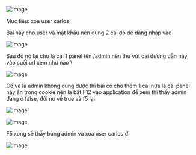 ![image](https://github.com/user-attachments/assets/2e4655d0-3ae6-4394-ae71-f4abc072fb0a)

Mục tiêu: xóa user carlos

Bài này cho user và mật khẩu nên dùng 2 cái đó để đăng nhập vào 

![image](https://github.com/user-attachments/assets/32e58bb0-31cb-4585-a77e-1c9ce817774c)

Sau đó nó lại cho là cái 1 panel tên /admin nên thử vứt cái đường dẫn này vào cuối url xem như nào \

![image](https://github.com/user-attachments/assets/c7c696ab-9bbe-4ac8-ad9b-65b017bcbbb0)

Có vẻ là admin không dùng được thì bài có cho thêm 1 cái nữa là cái panel này ẩn trong cookie nên là bật F12 vào application để xem thì thấy admin đang ở false, đổi nó về true và f5 lại 

![image](https://github.com/user-attachments/assets/e09a20df-d313-4e23-a029-d921f49f1692)

![image](https://github.com/user-attachments/assets/0c7729fd-b7c8-4035-8b18-09e0fe660db0)

F5 xong sẽ thấy bảng admin và xóa user carlos đi

![image](https://github.com/user-attachments/assets/9bffb658-7d8d-42ba-a5dc-aecd300bfd02)
